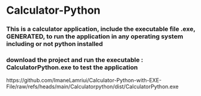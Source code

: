 # Calculator-Python
<h3>This is a calculator application, include the executable file .exe, GENERATED, to run the application in any operating system including or not python installed</h3>
<h3>download the project and run the executable : CalculatorPython.exe  to test the application </h3>
https://github.com/ImaneLamriui/Calculator-Python-with-EXE-File/raw/refs/heads/main/Calculatorpython/dist/CalculatorPython.exe
